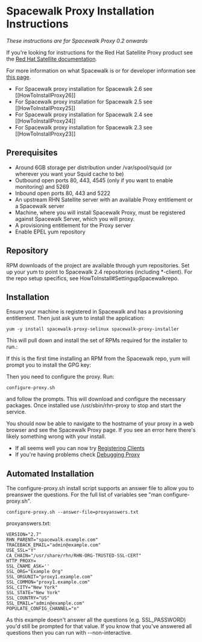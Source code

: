 # Spacewalk Proxy Installation Instructions



*These instructions are for Spacewalk Proxy 0.2 onwards*

If you're looking for instructions for the Red Hat Satellite Proxy product see the [Red Hat Satellite documentation](https://access.redhat.com/documentation/en-us/red_hat_satellite/).

For more information on what Spacewalk is or for developer information see [this page](proxy).

 * For Spacewalk proxy installation for Spacewalk 2.6 see [[HowToInstallProxy26]]
 * For Spacewalk proxy installation for Spacewalk 2.5 see [[HowToInstallProxy25]]
 * For Spacewalk proxy installation for Spacewalk 2.4 see [[HowToInstallProxy24]]
 * For Spacewalk proxy installation for Spacewalk 2.3 see [[HowToInstallProxy23]]
## Prerequisites



  * Around 6GB storage per distribution under /var/spool/squid (or wherever you want your Squid cache to be)
  * Outbound open ports 80, 443, 4545 (only if you want to enable monitoring) and 5269
  * Inbound open ports 80, 443 and 5222
  * An upstream RHN Satellite server with an available Proxy entitlement or a Spacewalk server
  * Machine, where you will install Spacewalk Proxy, must be registered against Spacewalk Server, which you will proxy.
  * A provisioning entitlement for the Proxy server
  * Enable EPEL yum repository
## Repository



RPM downloads of the project are available through yum repositories. Set up your yum to point to Spacewalk 2.4 repositories (including *-client). For the repo setup specifics, see HowToInstall#SettingupSpacewalkrepo. 
## Installation



Ensure your machine is registered in Spacewalk and has a provisioning entitlement. Then just ask yum to install the application:


    yum -y install spacewalk-proxy-selinux spacewalk-proxy-installer

This will pull down and install the set of RPMs required for the installer to run.:


If this is the first time installing an RPM from the Spacewalk repo, yum will prompt you to install the GPG key:

Then you need to configure the proxy. Run:


    configure-proxy.sh

and follow the prompts. This will download and configure the necessary packages. Once installed use /usr/sbin/rhn-proxy to stop and start the service.

You should now be able to navigate to the hostname of your proxy in a web browser and see the Spacewalk Proxy page. If you see an error here there's likely something wrong with your install.

  * If all seems well you can now try [Registering Clients](RegisteringClients)
  * If you're having problems check [Debugging Proxy](DebuggingProxy)
## Automated Installation



The configure-proxy.sh install script supports an answer file to allow you to preanswer the questions. For the full list of variables see "man configure-proxy.sh".


    configure-proxy.sh --answer-file=proxyanswers.txt

proxyanswers.txt:


    VERSION="2.7"
    RHN_PARENT="spacewalk.example.com"
    TRACEBACK_EMAIL="admin@example.com"
    USE_SSL="Y"
    CA_CHAIN="/usr/share/rhn/RHN-ORG-TRUSTED-SSL-CERT"
    HTTP_PROXY=
    SSL_CNAME_ASK=''
    SSL_ORG="Example Org"
    SSL_ORGUNIT="proxy1.example.com"
    SSL_COMMON="proxy1.example.com"
    SSL_CITY="New York"
    SSL_STATE="New York"
    SSL_COUNTRY="US"
    SSL_EMAIL="admin@example.com"
    POPULATE_CONFIG_CHANNEL="n"

As this example doesn't answer all the questions (e.g. SSL_PASSWORD) you'd still be prompted for that value. If you know that you've answered all questions then you can run with --non-interactive.